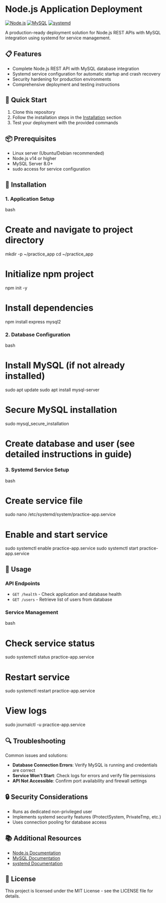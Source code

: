 # Node.js Application Deployment

[![Node.js](https://img.shields.io/badge/Node.js-14+-green.svg)](https://nodejs.org/)
[![MySQL](https://img.shields.io/badge/MySQL-8.0+-blue.svg)](https://www.mysql.com/)
[![systemd](https://img.shields.io/badge/systemd-enabled-red.svg)](https://systemd.io/)

A production-ready deployment solution for Node.js REST APIs with MySQL integration using systemd for service management.

## 📋 Features

- Complete Node.js REST API with MySQL database integration
- Systemd service configuration for automatic startup and crash recovery
- Security hardening for production environments
- Comprehensive deployment and testing instructions

## 🚀 Quick Start

1. Clone this repository
2. Follow the installation steps in the [Installation](#installation) section
3. Test your deployment with the provided commands

## 📦 Prerequisites

- Linux server (Ubuntu/Debian recommended)
- Node.js v14 or higher
- MySQL Server 8.0+
- sudo access for service configuration

## 🔧 Installation

### 1. Application Setup

bash
# Create and navigate to project directory
mkdir -p ~/practice_app
cd ~/practice_app

# Initialize npm project
npm init -y

# Install dependencies
npm install express mysql2


### 2. Database Configuration

bash
# Install MySQL (if not already installed)
sudo apt update
sudo apt install mysql-server

# Secure MySQL installation
sudo mysql_secure_installation

# Create database and user (see detailed instructions in guide)


### 3. Systemd Service Setup

bash
# Create service file
sudo nano /etc/systemd/system/practice-app.service

# Enable and start service
sudo systemctl enable practice-app.service
sudo systemctl start practice-app.service


## 📝 Usage

### API Endpoints

- `GET /health` - Check application and database health
- `GET /users` - Retrieve list of users from database

### Service Management

bash
# Check service status
sudo systemctl status practice-app.service

# Restart service
sudo systemctl restart practice-app.service

# View logs
sudo journalctl -u practice-app.service


## 🔍 Troubleshooting

Common issues and solutions:

- **Database Connection Errors**: Verify MySQL is running and credentials are correct
- **Service Won't Start**: Check logs for errors and verify file permissions
- **API Not Accessible**: Confirm port availability and firewall settings

## 🔒 Security Considerations

- Runs as dedicated non-privileged user
- Implements systemd security features (ProtectSystem, PrivateTmp, etc.)
- Uses connection pooling for database access

## 📚 Additional Resources

- [Node.js Documentation](https://nodejs.org/en/docs/)
- [MySQL Documentation](https://dev.mysql.com/doc/)
- [systemd Documentation](https://systemd.io/)

## 📄 License

This project is licensed under the MIT License - see the LICENSE file for details.